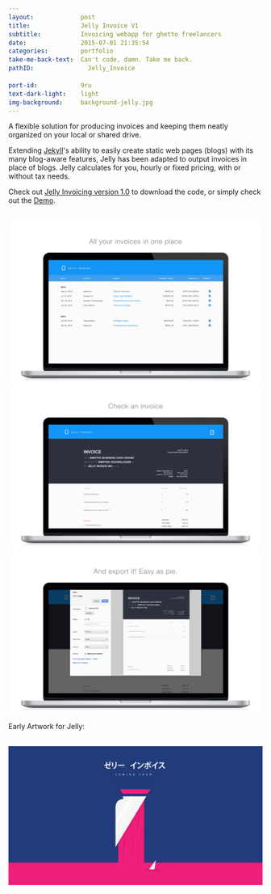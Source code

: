 ```yaml
---
layout:             post
title:              Jelly Invoice V1
subtitle:           Invoicing webapp for ghetto freelancers
date:               2015-07-01 21:35:54
categories:         portfolio
take-me-back-text:  Can't code, damn. Take me back.
pathID:               Jelly_Invoice

port-id:            9ru
text-dark-light:    light
img-background:     background-jelly.jpg
---
```


A flexible solution for producing invoices and keeping them neatly organized on your local or shared drive.

Extending <a href="http://jekyllrb.com/" target="_blank">Jekyll</a>'s ability to easily create static web pages (blogs) with its many blog-aware features, Jelly has been adapted to output invoices in place of blogs. Jelly calculates for you, hourly or fixed pricing, with or without tax needs.

Check out <a href="http://mrurka.github.io/jelly-invoice-website/" target="_blank">Jelly Invoicing version 1.0</a> to download the code, or simply check out the <a href="http://mrurka.github.io/jelly-invoice/" target="_blank">Demo</a>.

<div className="image-container">
    <img className="clear" src=""/>
    <img className="w4" src="./img/work/jelly/jelly-invoice-screen1.jpg" alt="Preview of Jelly Invoice's Index of Invoices"/>
    <img className="w4" src="./img/work/jelly/jelly-invoice-screen2.jpg" alt="Preview of Jelly Invoice Invoice Page"/>
    <img className="w4" src="./img/work/jelly/jelly-invoice-screen3.jpg" alt="Preview of Jelly Invoice Exporting an invoice"/>
</div>

Early Artwork for Jelly:

<div className="image-container">
    <img className="clear" src=""/>
    <img className="w4" src="./img/work/jelly/jelly-invoice-wide.jpg" alt="Promo photo for Jelly Invoice"/>
</div>
